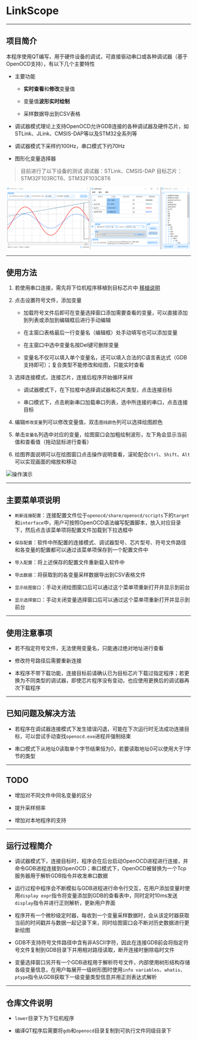 # LinkScope

---

## 项目简介

本程序使用QT编写，用于硬件设备的调试，可直接驱动串口或各种调试器（基于OpenOCD支持），有以下几个主要特性

* 主要功能

	* **实时查看**和**修改**变量值

	* 变量值**波形实时绘制**

	* 采样数据导出到CSV表格

* 调试器模式理论上支持OpenOCD允许GDB连接的各种调试器及硬件芯片，如STLink、JLink、CMSIS-DAP等以及STM32全系列等

* 调试器模式下采样约100Hz，串口模式下约70Hz

* 图形化变量选择器

> 目前进行了以下设备的测试
> 调试器：STLink、CMSIS-DAP
> 目标芯片：STM32F103RCT6、STM32F103C8T6

![运行演示](imgs/run-demo.png)

---

## 使用方法

1. 若使用串口连接，需先将下位机程序移植到目标芯片中 [移植说明](lower/README.md)

2. 点击设置符号文件，添加变量

	* 加载符号文件后即可在变量选择窗口添加需要查看的变量，可以直接添加到列表或添加到编辑框后进行手动编辑

	* 在主窗口表格最后一行变量名（编辑框）处手动填写也可以添加变量

	* 在主窗口中选中变量名按Del键可删除变量

	* 变量名不仅可以填入单个变量名，还可以填入合法的C语言表达式（GDB支持即可）；复合类型不能修改和绘图，只能实时查看

3. 选择连接模式，连接芯片，连接后程序开始循环采样

	* 调试器模式下，在下拉框中选择调试器和芯片类型，点击连接目标

	* 串口模式下，点击刷新串口加载串口列表，选中所连接的串口，点击连接目标

4. 编辑`修改变量`列可以修改变量值，双击`图线颜色`列可以选择绘图颜色

5. 单击`变量名`列选中对应的变量，绘图窗口会加粗绘制波形，左下角会显示当前值和查看值（拖动鼠标进行查看）

6. 绘图界面说明可以在绘图窗口点击操作说明查看，滚轮配合`Ctrl`、`Shift`、`Alt`可以实现画面的缩放和移动

![操作演示](imgs/oper-sample.gif)

---

## 主要菜单项说明

* `刷新连接配置`：连接配置文件位于`openocd/share/openocd/scripts`下的`target`和`interface`中，用户可按照OpenOCD语法编写配置脚本，放入对应目录下，然后点击该菜单项将配置文件加载到下拉选框中

* `保存配置`：软件中所配置的连接模式、调试器型号、芯片型号、符号文件路径和各变量的配置都可以通过该菜单项保存到一个配置文件中

* `导入配置`：将上述保存的配置文件重新载入软件中

* `导出数据`：将获取到的各变量采样数据导出到CSV表格文件

* `显示绘图窗口`：手动关闭绘图窗口后可以通过这个菜单项重新打开并显示到前台

* `显示选择窗口`：手动关闭变量选择窗口后可以通过这个菜单项重新打开并显示到前台

---

## 使用注意事项

* 若不指定符号文件，无法使用变量名，只能通过绝对地址进行查看

* 修改符号路径后需要重新连接

* 本程序不带下载功能，连接目标前请确认已为目标芯片下载过指定程序；若更换为不同类型的调试器，即使芯片程序没有变动，也应使用更换后的调试器再次下载程序

---

## 已知问题及解决方法

* 若程序在调试器连接模式下发生错误闪退，可能在下次运行时无法成功连接目标，可以尝试手动查找`openocd.exe`进程并强制结束

* 串口模式下从地址0读取单个字节结果恒为0，若要读取地址0可以使用大于1字节的类型

---

## TODO

* 增加对不同文件中同名变量的区分

* 提升采样频率

* 增加对本地程序的支持

---

## 运行过程简介

* 调试器模式下，连接目标时，程序会在后台启动OpenOCD进程进行连接，并命令GDB进程连接到OpenOCD；串口模式下，OpenOCD被替换为一个Tcp服务器用于解析GDB指令并收发串口数据

* 运行过程中程序会不断模拟与GDB进程进行命令行交互，在用户添加变量时使用`display expr`指令将变量添加到GDB的查看表中，同时定时10ms发送`display`指令并进行正则解析，更新用户界面

* 程序开有一个微秒级定时器，每收到一个变量采样数据时，会从该定时器获取当前的时间戳并与数据一起记录下来，同时绘图窗口会不断对历史数据进行更新绘图

* GDB不支持符号文件路径中含有非ASCII字符，因此在连接GDB前会将指定符号文件复制到GDB目录下并用相对路径读取，断开连接时删除临时文件

* 变量选择窗口另开有一个GDB进程用于解析符号文件，内部使用树形结构存储各级变量信息，在用户每展开一级树形图时使用`info variables`、`whatis`、`ptype`指令从GDB获取下一级变量类型信息并用正则表达式解析

---

## 仓库文件说明

* `lower`目录下为下位机程序

* 编译QT程序后需要将`gdb`和`openocd`目录复制到可执行文件同级目录下
